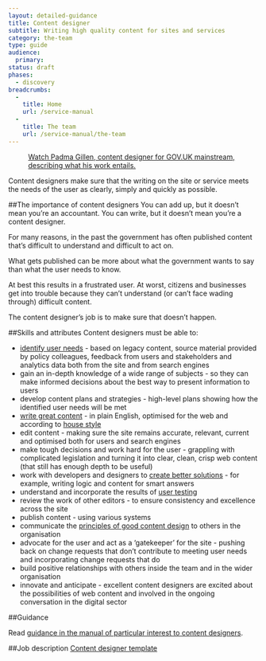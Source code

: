 ```yaml
---
layout: detailed-guidance
title: Content designer
subtitle: Writing high quality content for sites and services
category: the-team
type: guide
audience:
  primary:
status: draft
phases:
  - discovery
breadcrumbs:
  -
    title: Home
    url: /service-manual
  -
    title: The team
    url: /service-manual/the-team
---
```


<figure class="media-player-wrapper video"><a href="https://www.youtube.com/watch?v=oCv1VY5l-k0">Watch Padma Gillen, content designer for GOV.UK mainstream, describing what his work entails.</a></figure>

Content designers make sure that the writing on the site or service meets the needs of the user as clearly, simply and quickly as possible.

##The importance of content designers
You can add up, but it doesn’t mean you’re an accountant. You can write, but it doesn’t mean you’re a content designer.

For many reasons, in the past the government has often published content that’s difficult to understand and difficult to act on.

What gets published can be more about what the government wants to say than what the user needs to know.

At best this results in a frustrated user. At worst, citizens and businesses get into trouble because they can’t understand (or can’t face wading through) difficult content.

The content designer’s job is to make sure that doesn’t happen.

##Skills and attributes
Content designers must be able to:

- [identify user needs](/service-manual/users) - based on legacy content, source material provided by policy colleagues, feedback from users and stakeholders and analytics data both from the site and from search engines
- gain an in-depth knowledge of a wide range of subjects - so they can make informed decisions about the best way to present information to users
- develop content plans and strategies - high-level plans showing how the identified user needs will be met
- [write great content](/service-manual/design-and-content/writing-government-services.html) - in plain English, optimised for the web and according to [house style](/designprinciples/styleguide#style-guide)
- edit content - making sure the site remains accurate, relevant, current and optimised both for users and search engines
- make tough decisions and work hard for the user - grappling with complicated legislation and turning it into clear, clean, crisp web content (that still has enough depth to be useful)
- work with developers and designers to [create better solutions](http://digital.cabinetoffice.gov.uk/2012/11/05/tools-over-content/) - for example, writing logic and content for smart answers
- understand and incorporate the results of [user testing](/service-manual/users/introduction-to-user-research.html)
- review the work of other editors - to ensure consistency and excellence across the site
- publish content - using various systems
- communicate the [principles of good content design](/designprinciples/styleguide) to others in the organisation
- advocate for the user and act as a ‘gatekeeper’ for the site - pushing back on change requests that don’t contribute to meeting user needs and incorporating change requests that do
- build positive relationships with others inside the team and in the wider organisation
- innovate and anticipate - excellent content designers are excited about the possibilities of web content and involved in the ongoing conversation in the digital sector

##Guidance

Read [guidance in the manual of particular interest to content designers](/service-manual/designers).

##Job description
[Content designer template](/service-manual/the-team/content-designer-jd.html)